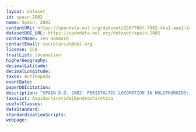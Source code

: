 ```yaml
---
layout: dataset
id: spain-2002
name: Spain, 2002
contentURL: https://opendata.eol.org/dataset/250778df-7902-4ba1-aae2-2acc64264cdb/resource/0ef681c2-4047-4f55-a2f6-1de769e4eab4/download/spain.zip
datasetDOI_URL: https://opendata.eol.org/dataset/spain-2002
contactName: Jen Hammock
contactEmail: secretariat@eol.org
license: CC0
traitList: locomotion
higherGeography:
decimalLatitude:
decimalLongitude:
taxon: Actinopoda
eventDate:
paperDOIcitation: 
description: "SPAIN D.D. 2002. PERISTALTIC LOCOMOTION IN HOLOTHUROIDS: MORPHOLOGY AND MOVEMENT. Ph.D. Thesis,  The University of North Carolina at Chapel Hill. Adviser: William M. Kier.  https://www.elibrary.ru/item.asp?id=5431563"
taxaList: Aspidochirotida|Dendrochirotida
usefulClasses:
dataStandard:
standardizationScripts:
webpage:
---
```


